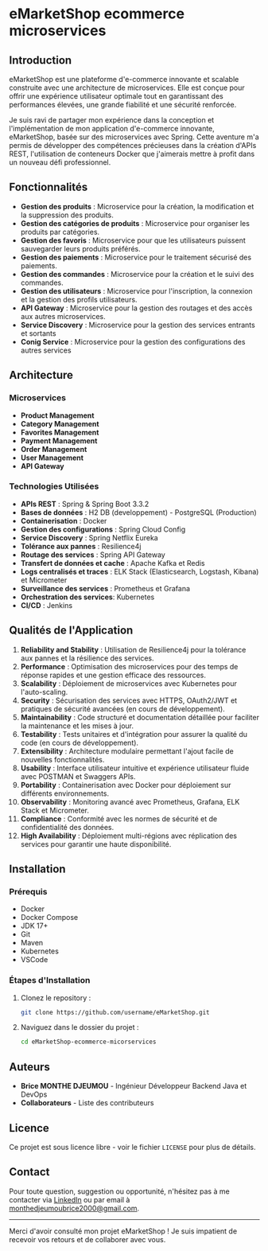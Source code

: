 # eMarketShop ecommerce microservices

## Introduction
eMarketShop est une plateforme d'e-commerce innovante et scalable construite avec une architecture de microservices. Elle est conçue pour offrir une expérience utilisateur optimale tout en garantissant des performances élevées, une grande fiabilité et une sécurité renforcée.

Je suis ravi de partager mon expérience dans la conception et l'implémentation de mon application d'e-commerce innovante, eMarketShop, basée sur des microservices avec Spring. Cette aventure m'a permis de développer des compétences précieuses dans la création d'APIs REST, l'utilisation de conteneurs Docker que j'aimerais mettre à profit dans un nouveau défi professionnel.

## Fonctionnalités
- **Gestion des produits** : Microservice pour la création, la modification et la suppression des produits.
- **Gestion des catégories de produits** : Microservice pour organiser les produits par catégories.
- **Gestion des favoris** : Microservice pour que les utilisateurs puissent sauvegarder leurs produits préférés.
- **Gestion des paiements** : Microservice pour le traitement sécurisé des paiements.
- **Gestion des commandes** : Microservice pour la création et le suivi des commandes.
- **Gestion des utilisateurs** : Microservice pour l'inscription, la connexion et la gestion des profils utilisateurs.
- **API Gateway** : Microservice pour la gestion des routages et des accès aux autres microservices.
- **Service Discovery** : Microservice pour la gestion des services entrants et sortants
- **Conig Service** : Microservice pour la gestion des configurations des autres services

## Architecture
### Microservices
- **Product Management**
- **Category Management**
- **Favorites Management**
- **Payment Management**
- **Order Management**
- **User Management**
- **API Gateway**

### Technologies Utilisées
- **APIs REST** : Spring & Spring Boot 3.3.2
- **Bases de données** : H2 DB (developpement) - PostgreSQL (Production)
- **Containerisation** : Docker
- **Gestion des configurations** : Spring Cloud Config
- **Service Discovery** : Spring Netflix Eureka
- **Tolérance aux pannes** : Resilience4j
- **Routage des services** : Spring API Gateway
- **Transfert de données et cache** : Apache Kafka et Redis
- **Logs centralisés et traces** : ELK Stack (Elasticsearch, Logstash, Kibana) et Micrometer
- **Surveillance des services** : Prometheus et Grafana
- **Orchestration des services**: Kubernetes
- **CI/CD** : Jenkins

## Qualités de l'Application
1. **Reliability and Stability** : Utilisation de Resilience4j pour la tolérance aux pannes et la résilience des services.
2. **Performance** : Optimisation des microservices pour des temps de réponse rapides et une gestion efficace des ressources.
3. **Scalability** : Déploiement de microservices avec Kubernetes pour l'auto-scaling.
4. **Security** : Sécurisation des services avec HTTPS, OAuth2/JWT et pratiques de sécurité avancées (en cours de développement).
5. **Maintainability** : Code structuré et documentation détaillée pour faciliter la maintenance et les mises à jour.
6. **Testability** : Tests unitaires et d'intégration pour assurer la qualité du code (en cours de développement).
7. **Extensibility** : Architecture modulaire permettant l'ajout facile de nouvelles fonctionnalités.
8. **Usability** : Interface utilisateur intuitive et expérience utilisateur fluide avec POSTMAN et Swaggers APIs.
9. **Portability** : Containerisation avec Docker pour déploiement sur différents environnements.
10. **Observability** : Monitoring avancé avec Prometheus, Grafana, ELK Stack et Micrometer.
11. **Compliance** : Conformité avec les normes de sécurité et de confidentialité des données.
12. **High Availability** : Déploiement multi-régions avec réplication des services pour garantir une haute disponibilité.

## Installation
### Prérequis
- Docker
- Docker Compose
- JDK 17+
- Git
- Maven
- Kubernetes
- VSCode

### Étapes d'Installation
1. Clonez le repository :
    ```sh
    git clone https://github.com/username/eMarketShop.git
    ```
2. Naviguez dans le dossier du projet :
    ```sh
    cd eMarketShop-ecommerce-micorservices
    ```

## Auteurs
- **Brice MONTHE DJEUMOU** - Ingénieur Développeur Backend Java et DevOps
- **Collaborateurs** - Liste des contributeurs

## Licence
Ce projet est sous licence libre - voir le fichier `LICENSE` pour plus de détails.

## Contact
Pour toute question, suggestion ou opportunité, n'hésitez pas à me contacter via [LinkedIn](https://www.linkedin.com/in/brice-monthe-0b64061a2/) ou par email à monthedjeumoubrice2000@gmail.com.

---

Merci d'avoir consulté mon projet eMarketShop ! Je suis impatient de recevoir vos retours et de collaborer avec vous.
